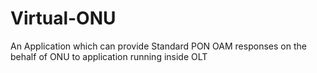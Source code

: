 # Virtual-ONU
An Application which can provide Standard PON OAM responses on the behalf of ONU to application running inside OLT
